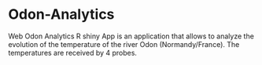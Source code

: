 # Odon-Analytics

Web Odon Analytics R shiny App is an application that allows to analyze the evolution of the temperature of the river Odon (Normandy/France).
The temperatures are received by 4 probes.
